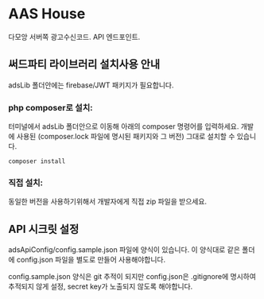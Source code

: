 # AAS House
다모앙 서버쪽 광고수신코드. API 엔드포인트.

## 써드파티 라이브러리 설치사용 안내

adsLib 폴더안에는 firebase/JWT 패키지가 필요합니다.

### php composer로 설치:
터미널에서 adsLib 폴더안으로 이동해 아래의 composer 명령어를 입력하세요. 개발에 사용된 (composer.lock 파일에 명시된 패키지와 그 버전) 그대로 설치할 수 있습니다.

`composer install`

### 직접 설치:
동일한 버전을 사용하기위해서 개발자에게 직접 zip 파일을 받으세요.

## API 시크릿 설정
adsApiConfig/config.sample.json 파일에 양식이 있습니다. 이 양식대로 같은 폴더에 config.json 파일을 별도로 만들어 사용해야합니다.

config.sample.json 양식은 git 추적이 되지만 config.json은 .gitignore에 명시하여 추적되지 않게 설정, secret key가 노출되지 않도록 해야합니다.